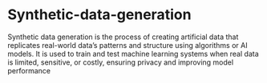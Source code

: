 # Synthetic-data-generation
Synthetic data generation is the process of creating artificial data that replicates real-world data’s patterns and structure using algorithms or AI models. It is used to train and test machine learning systems when real data is limited, sensitive, or costly, ensuring privacy and improving model performance
